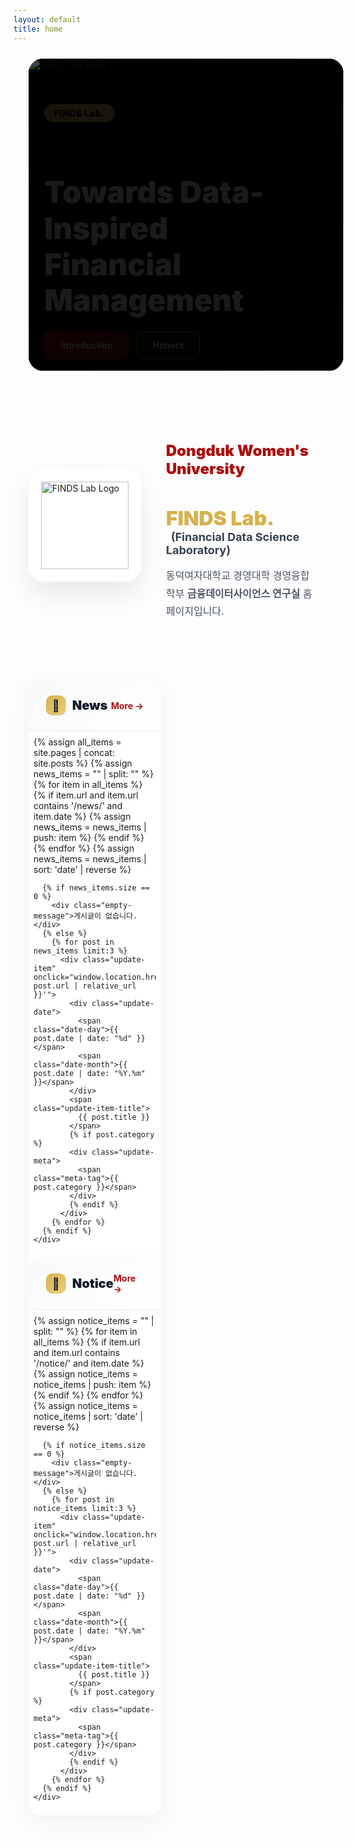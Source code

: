```yaml
---
layout: default
title: home
---
```


<style>
  :root {
    --gold: rgb(214, 177, 77);
    --gold-light: rgb(234, 207, 127);
    --red: rgb(172, 14, 14);
    --red-dark: rgb(127, 10, 10);
  }

  /* Hero Carousel */
  .hero-section {
    position: relative;
    width: 100%;
    max-width: 1200px;
    height: 500px;
    margin: 1.5rem auto;
    padding: 0 24px;
  }

  .carousel-container {
    width: 100%;
    height: 100%;
    overflow: hidden;
    background: #000;
    border-radius: 1.5rem;
    position: relative;
  }

  @media (max-width: 768px) {
    .hero-section {
      height: 350px;
      padding: 0 16px;
      margin: 1rem auto;
    }
    
    .carousel-container {
      border-radius: 1rem;
    }
  }

  @media (max-width: 480px) {
    .hero-section {
      height: 280px;
      padding: 0 12px;
    }
  }

  .carousel-track {
    display: flex;
    transition: transform 0.6s cubic-bezier(0.4, 0, 0.2, 1);
    height: 100%;
    will-change: transform;
    /* 슬라이드 간 간격 제거 */
  }

  .carousel-slide {
    min-width: 100%;
    width: 100%;
    height: 100%;
    position: relative;
    flex: 0 0 100%;
    flex-shrink: 0;
    background: #000;
    overflow: hidden;
    /* 각 슬라이드가 정확히 100% 너비를 차지하도록 설정 */
  }

  .carousel-slide img {
    width: 100%;
    height: 100%;
    object-fit: cover;
    display: block;
  }

  .carousel-overlay {
    position: absolute;
    inset: 0;
    background: linear-gradient(135deg, rgba(0,0,0,0.7) 0%, rgba(0,0,0,0.3) 100%);
    display: flex;
    align-items: center;
    padding: 0 5%;
  }

  @media (max-width: 768px) {
    .carousel-overlay {
      padding: 0 20px;
    }
  }

  .carousel-content {
    max-width: 600px;
    color: white;
    animation: fadeInUp 0.8s ease-out;
  }

  @keyframes fadeInUp {
    from {
      opacity: 0;
      transform: translateY(30px);
    }
    to {
      opacity: 1;
      transform: translateY(0);
    }
  }

  .tag-badge {
    display: inline-block;
    background: linear-gradient(135deg, var(--gold) 0%, var(--gold-light) 100%);
    color: #000;
    padding: 6px 16px;
    border-radius: 999px;
    font-weight: 900;
    font-size: 14px;
    letter-spacing: 0.5px;
    margin-bottom: 16px;
  }

  @media (max-width: 480px) {
    .tag-badge {
      font-size: 12px;
      padding: 4px 12px;
      margin-bottom: 12px;
    }
  }

  .hero-title {
    font-size: clamp(24px, 5vw, 48px);
    font-weight: 900;
    line-height: 1.2;
    margin-bottom: 20px;
  }

  @media (max-width: 480px) {
    .hero-title {
      font-size: 22px;
      margin-bottom: 16px;
      line-height: 1.3;
    }
  }

  .hero-buttons {
    display: flex;
    gap: 12px;
    flex-wrap: wrap;
  }

  .btn-hero {
    padding: 12px 24px;
    border-radius: 8px;
    font-weight: 700;
    font-size: 14px;
    text-decoration: none;
    transition: all 0.3s;
    display: inline-block;
  }

  @media (max-width: 480px) {
    .btn-hero {
      padding: 10px 18px;
      font-size: 13px;
    }
  }

  .btn-hero.primary {
    background: linear-gradient(135deg, var(--red) 0%, var(--red-dark) 100%);
    color: white;
    border: 2px solid transparent;
  }

  .btn-hero.primary:hover {
    transform: translateY(-2px);
    box-shadow: 0 10px 25px rgba(172, 14, 14, 0.3);
  }

  .btn-hero.secondary {
    background: rgba(255, 255, 255, 0.1);
    color: white;
    border: 2px solid rgba(255, 255, 255, 0.3);
    backdrop-filter: blur(10px);
  }

  .btn-hero.secondary:hover {
    background: rgba(255, 255, 255, 0.2);
    border-color: rgba(255, 255, 255, 0.5);
  }

  /* Touch-friendly hover states for mobile */
  @media (hover: none) {
    .btn-hero.primary:active {
      transform: translateY(-2px);
      box-shadow: 0 10px 25px rgba(172, 14, 14, 0.3);
    }
    
    .btn-hero.secondary:active {
      background: rgba(255, 255, 255, 0.2);
      border-color: rgba(255, 255, 255, 0.5);
    }
  }

  /* Carousel Dots */
  .carousel-dots {
    position: absolute;
    bottom: 24px;
    left: 50%;
    transform: translateX(-50%);
    display: flex;
    gap: 8px;
    z-index: 10;
    padding: 8px;
  }

  @media (max-width: 480px) {
    .carousel-dots {
      bottom: 16px;
    }
  }

  .dot {
    width: 8px;
    height: 8px;
    border-radius: 50%;
    background: rgba(255, 255, 255, 0.4);
    border: none;
    cursor: pointer;
    transition: all 0.3s;
    padding: 0;
    /* Touch target size for mobile */
    position: relative;
  }

  .dot::before {
    content: '';
    position: absolute;
    top: -8px;
    left: -8px;
    right: -8px;
    bottom: -8px;
  }

  .dot.active {
    width: 24px;
    border-radius: 4px;
    background: var(--gold);
  }

  /* Introduction Section */
  .intro-section {
    max-width: 1200px;
    margin: 80px auto;
    padding: 0 24px;
    display: grid;
    grid-template-columns: 180px 1fr;
    gap: 40px;
    align-items: center;
  }

  @media (max-width: 768px) {
    .intro-section {
      grid-template-columns: 1fr;
      margin: 60px auto;
      text-align: center;
      padding: 0 20px;
      gap: 30px;
    }
  }

  @media (max-width: 480px) {
    .intro-section {
      margin: 40px auto;
      padding: 0 16px;
      gap: 24px;
    }
  }

  .logo-box {
    width: 180px;
    height: 180px;
    background: white;
    border-radius: 24px;
    display: flex;
    align-items: center;
    justify-content: center;
    box-shadow: 0 20px 40px rgba(0,0,0,0.08);
    position: relative;
    overflow: hidden;
  }

  @media (max-width: 768px) {
    .logo-box {
      margin: 0 auto;
    }
  }

  @media (max-width: 480px) {
    .logo-box {
      width: 150px;
      height: 150px;
      border-radius: 20px;
    }
  }

  .logo-box::before {
    content: '';
    position: absolute;
    inset: 0;
    background: linear-gradient(135deg, rgba(214,177,77,0.1) 0%, rgba(172,14,14,0.1) 100%);
    opacity: 0;
    transition: opacity 0.3s;
  }

  .logo-box:hover::before {
    opacity: 1;
  }

  .logo-box img {
    width: 140px;
    height: 140px;
    object-fit: contain;
    position: relative;
    z-index: 1;
  }

  @media (max-width: 480px) {
    .logo-box img {
      width: 110px;
      height: 110px;
    }
  }

  .intro-content h2 {
    color: var(--red);
    font-size: 24px;
    font-weight: 900;
    margin-bottom: 8px;
  }

  @media (max-width: 480px) {
    .intro-content h2 {
      font-size: 20px;
    }
  }

  .intro-content h3 {
    font-size: 32px;
    margin-bottom: 4px;
  }

  @media (max-width: 480px) {
    .intro-content h3 {
      font-size: 24px;
    }
  }

  .intro-content .lab-name {
    color: var(--gold);
    font-weight: 900;
  }

  .intro-content .lab-full {
    font-size: 18px;
    color: #374151;
    margin-left: 8px;
  }

  @media (max-width: 768px) {
    .intro-content .lab-full {
      display: block;
      margin-left: 0;
      margin-top: 8px;
    }
  }

  @media (max-width: 480px) {
    .intro-content .lab-full {
      font-size: 15px;
    }
  }

  .intro-content .description {
    margin-top: 16px;
    font-size: 16px;
    line-height: 1.8;
    color: #4b5563;
  }

  @media (max-width: 480px) {
    .intro-content .description {
      font-size: 14px;
      line-height: 1.7;
    }
  }

  /* News & Notice Section */
  .updates-section {
    max-width: 1200px;
    margin: 0 auto 80px;
    padding: 0 24px;
    display: grid;
    grid-template-columns: repeat(2, 1fr);
    gap: 32px;
  }

  @media (max-width: 768px) {
    .updates-section {
      grid-template-columns: 1fr;
      gap: 24px;
      margin-bottom: 60px;
      padding: 0 20px;
    }
  }

  @media (max-width: 480px) {
    .updates-section {
      padding: 0 16px;
      gap: 20px;
      margin-bottom: 40px;
    }
  }

  .update-card {
    background: white;
    border-radius: 20px;
    overflow: hidden;
    box-shadow: 0 10px 40px rgba(0,0,0,0.05);
    transition: all 0.3s;
  }

  @media (max-width: 480px) {
    .update-card {
      border-radius: 16px;
    }
  }

  .update-card:hover {
    transform: translateY(-5px);
    box-shadow: 0 20px 60px rgba(0,0,0,0.1);
  }

  /* Disable hover transform on mobile */
  @media (hover: none) {
    .update-card:hover {
      transform: none;
    }
  }

  .update-header {
    padding: 24px 28px;
    background: linear-gradient(135deg, #f8f9fa 0%, #ffffff 100%);
    border-bottom: 2px solid #f3f4f6;
    display: flex;
    justify-content: space-between;
    align-items: center;
  }

  @media (max-width: 480px) {
    .update-header {
      padding: 18px 20px;
    }
  }

  .update-title {
    font-size: 20px;
    font-weight: 900;
    color: #111827;
    display: flex;
    align-items: center;
    gap: 10px;
  }

  @media (max-width: 480px) {
    .update-title {
      font-size: 18px;
    }
  }

  .update-icon {
    width: 32px;
    height: 32px;
    background: linear-gradient(135deg, var(--gold) 0%, var(--gold-light) 100%);
    border-radius: 10px;
    display: flex;
    align-items: center;
    justify-content: center;
    font-size: 18px;
  }

  @media (max-width: 480px) {
    .update-icon {
      width: 28px;
      height: 28px;
      font-size: 16px;
    }
  }

  .update-more {
    color: var(--red);
    font-weight: 700;
    font-size: 14px;
    text-decoration: none;
    display: flex;
    align-items: center;
    gap: 4px;
    transition: gap 0.2s;
    /* Touch target */
    padding: 4px 8px;
    margin: -4px -8px;
  }

  .update-more:hover {
    gap: 8px;
  }

  .update-list {
    padding: 8px;
  }

  @media (max-width: 480px) {
    .update-list {
      padding: 4px;
    }
  }

  .update-item {
    padding: 20px;
    border-radius: 12px;
    transition: all 0.2s;
    cursor: pointer;
    position: relative;
    overflow: hidden;
    /* Touch target */
    -webkit-tap-highlight-color: transparent;
  }

  @media (max-width: 480px) {
    .update-item {
      padding: 16px;
      border-radius: 10px;
    }
  }

  .update-item::before {
    content: '';
    position: absolute;
    left: 0;
    top: 50%;
    transform: translateY(-50%);
    width: 4px;
    height: 0;
    background: var(--gold);
    transition: height 0.3s;
  }

  .update-item:hover {
    background: #fef9f3;
  }

  .update-item:hover::before {
    height: 60%;
  }

  /* Active state for mobile */
  @media (hover: none) {
    .update-item:active {
      background: #fef9f3;
    }
  }

  .update-date {
    display: flex;
    align-items: baseline;
    gap: 6px;
    margin-bottom: 8px;
  }

  .date-day {
    font-size: 24px;
    font-weight: 900;
    color: var(--red);
  }

  @media (max-width: 480px) {
    .date-day {
      font-size: 20px;
    }
  }

  .date-month {
    font-size: 12px;
    font-weight: 700;
    color: #9ca3af;
  }

  .update-item-title {
    font-size: 15px;
    font-weight: 800;
    color: #1f2937;
    line-height: 1.5;
    display: block;
    cursor: pointer;
    /* Text truncation for mobile */
    overflow: hidden;
    display: -webkit-box;
    -webkit-line-clamp: 2;
    -webkit-box-orient: vertical;
  }

  @media (max-width: 480px) {
    .update-item-title {
      font-size: 14px;
      line-height: 1.4;
    }
  }

  .update-meta {
    margin-top: 6px;
    font-size: 12px;
    color: #9ca3af;
    display: flex;
    align-items: center;
    gap: 12px;
  }

  .meta-tag {
    display: inline-flex;
    align-items: center;
    gap: 4px;
    padding: 2px 8px;
    background: rgba(214,177,77,0.1);
    border-radius: 999px;
    font-weight: 600;
  }

  @media (max-width: 480px) {
    .meta-tag {
      font-size: 11px;
      padding: 2px 6px;
    }
  }

  .empty-message {
    padding: 40px;
    text-align: center;
    color: #9ca3af;
    font-size: 14px;
  }

  @media (max-width: 480px) {
    .empty-message {
      padding: 30px 20px;
      font-size: 13px;
    }
  }

  /* Performance optimization */
  @media (prefers-reduced-motion: reduce) {
    * {
      animation-duration: 0.01ms !important;
      animation-iteration-count: 1 !important;
      transition-duration: 0.01ms !important;
    }
  }

  /* Additional mobile-specific styles */
  @media (max-width: 640px) {
    .hero-buttons {
      width: 100%;
    }
    
    .btn-hero {
      flex: 1;
      text-align: center;
      min-width: 0;
    }
  }
</style>

<!-- Hero Section -->
<section class="hero-section">
  <div class="carousel-container">
    <div class="carousel-wrapper" style="position:relative;width:100%;height:100%;overflow:hidden;">
      <div class="carousel-track" id="carouselTrack">
        <!-- Slide 1 -->
        <div class="carousel-slide">
          <img src="{{ '/assets/img/hero/slide-1.jpg' | relative_url }}" alt="FINDS Lab Hero 1" loading="eager">
          <div class="carousel-overlay">
            <div class="carousel-content">
              <span class="tag-badge">FINDS Lab.</span>
              <h1 class="hero-title">Towards Data-Inspired<br>Financial Management</h1>
              <div class="hero-buttons">
                <a href="{{ '/about-introduction.html' | relative_url }}" class="btn-hero primary">Introduction</a>
                <a href="{{ '/about-honors.html' | relative_url }}" class="btn-hero secondary">Honors</a>
              </div>
            </div>
          </div>
        </div>
        
        <!-- Slide 2 -->
        <div class="carousel-slide">
          <img src="{{ '/assets/img/hero/slide-2.jpg' | relative_url }}" alt="FINDS Lab Hero 2" loading="lazy">
          <div class="carousel-overlay">
            <div class="carousel-content">
              <span class="tag-badge">FINDS Lab.</span>
              <h1 class="hero-title">Accomplishments</h1>
              <div class="hero-buttons">
                <a href="{{ '/publications.html' | relative_url }}" class="btn-hero primary">Publications</a>
                <a href="{{ '/projects.html' | relative_url }}" class="btn-hero secondary">Projects</a>
              </div>
            </div>
          </div>
        </div>
        
        <!-- Slide 3 -->
        <div class="carousel-slide">
          <img src="{{ '/assets/img/hero/slide-3.jpg' | relative_url }}" alt="FINDS Lab Hero 3" loading="lazy">
          <div class="carousel-overlay">
            <div class="carousel-content">
              <span class="tag-badge">FINDS Lab.</span>
              <h1 class="hero-title">Updates</h1>
              <div class="hero-buttons">
                <a href="{{ '/archives-notice.html' | relative_url }}" class="btn-hero primary">Notice</a>
                <a href="{{ '/archives-news.html' | relative_url }}" class="btn-hero secondary">News</a>
              </div>
            </div>
          </div>
        </div>
      </div>
    </div>
    
    <div class="carousel-dots">
      <button class="dot active" data-dot="0" aria-label="Slide 1"></button>
      <button class="dot" data-dot="1" aria-label="Slide 2"></button>
      <button class="dot" data-dot="2" aria-label="Slide 3"></button>
    </div>
  </div>
</section>

<!-- Introduction Section -->
<section class="intro-section">
  <div class="logo-container">
    <div class="logo-box">
      <img src="{{ '/assets/img/brand/logo-finds.png' | relative_url }}" alt="FINDS Lab Logo">
    </div>
  </div>
  
  <div class="intro-content">
    <h2>Dongduk Women's University</h2>
    <h3>
      <span class="lab-name">FINDS Lab.</span>
      <span class="lab-full">
        (<b>Fin</b>ancial <b>D</b>ata <b>S</b>cience <b>Laboratory</b>)
      </span>
    </h3>
    <p class="description">
      동덕여자대학교 경영대학 경영융합학부 <b>금융데이터사이언스 연구실</b> 홈페이지입니다.
    </p>
  </div>
</section>

<!-- News & Notice Section -->
<section class="updates-section">
  <!-- News Card -->
  <div class="update-card">
    <div class="update-header">
      <div class="update-title">
        <div class="update-icon">📰</div>
        <span>News</span>
      </div>
      <a href="{{ '/archives-news.html' | relative_url }}" class="update-more">More →</a>
    </div>
    <div class="update-list">
      {% assign all_items = site.pages | concat: site.posts %}
      {% assign news_items = "" | split: "" %}
      {% for item in all_items %}
        {% if item.url and item.url contains '/news/' and item.date %}
          {% assign news_items = news_items | push: item %}
        {% endif %}
      {% endfor %}
      {% assign news_items = news_items | sort: 'date' | reverse %}
      
      {% if news_items.size == 0 %}
        <div class="empty-message">게시글이 없습니다.</div>
      {% else %}
        {% for post in news_items limit:3 %}
          <div class="update-item" onclick="window.location.href='{{ post.url | relative_url }}'">
            <div class="update-date">
              <span class="date-day">{{ post.date | date: "%d" }}</span>
              <span class="date-month">{{ post.date | date: "%Y.%m" }}</span>
            </div>
            <span class="update-item-title">
              {{ post.title }}
            </span>
            {% if post.category %}
            <div class="update-meta">
              <span class="meta-tag">{{ post.category }}</span>
            </div>
            {% endif %}
          </div>
        {% endfor %}
      {% endif %}
    </div>
  </div>
  
  <!-- Notice Card -->
  <div class="update-card">
    <div class="update-header">
      <div class="update-title">
        <div class="update-icon">📌</div>
        <span>Notice</span>
      </div>
      <a href="{{ '/archives-notice.html' | relative_url }}" class="update-more">More →</a>
    </div>
    <div class="update-list">
      {% assign notice_items = "" | split: "" %}
      {% for item in all_items %}
        {% if item.url and item.url contains '/notice/' and item.date %}
          {% assign notice_items = notice_items | push: item %}
        {% endif %}
      {% endfor %}
      {% assign notice_items = notice_items | sort: 'date' | reverse %}
      
      {% if notice_items.size == 0 %}
        <div class="empty-message">게시글이 없습니다.</div>
      {% else %}
        {% for post in notice_items limit:3 %}
          <div class="update-item" onclick="window.location.href='{{ post.url | relative_url }}'">
            <div class="update-date">
              <span class="date-day">{{ post.date | date: "%d" }}</span>
              <span class="date-month">{{ post.date | date: "%Y.%m" }}</span>
            </div>
            <span class="update-item-title">
              {{ post.title }}
            </span>
            {% if post.category %}
            <div class="update-meta">
              <span class="meta-tag">{{ post.category }}</span>
            </div>
            {% endif %}
          </div>
        {% endfor %}
      {% endif %}
    </div>
  </div>
</section>

<script>
  // Carousel functionality
  (function() {
    const track = document.getElementById('carouselTrack');
    const dots = document.querySelectorAll('.dot');
    const slides = document.querySelectorAll('.carousel-slide');
    let currentIndex = 0;
    let interval;
    let isTransitioning = false;
    let touchStartX = 0;
    let touchEndX = 0;
    
    // Ensure proper slide sizing on load
    function setSlideWidths() {
      const containerWidth = track.parentElement.offsetWidth;
      slides.forEach(slide => {
        slide.style.width = containerWidth + 'px';
        slide.style.minWidth = containerWidth + 'px';
        slide.style.maxWidth = containerWidth + 'px';
      });
    }
    
    // Preload all images
    function preloadImages() {
      const images = document.querySelectorAll('.carousel-slide img');
      images.forEach((img) => {
        if (img.complete) return;
        const tempImg = new Image();
        tempImg.src = img.src;
      });
    }
    
    function goToSlide(index) {
      if (isTransitioning) return;
      isTransitioning = true;
      
      currentIndex = index;
      // Use percentage for more reliable positioning
      const translateValue = -(index * 100);
      track.style.transform = `translateX(${translateValue}%)`;
      
      dots.forEach((dot, i) => {
        dot.classList.toggle('active', i === index);
      });
      
      // Reset transition flag after animation completes
      setTimeout(() => {
        isTransitioning = false;
      }, 600);
    }
    
    function nextSlide() {
      if (isTransitioning) return;
      goToSlide((currentIndex + 1) % slides.length);
    }
    
    function prevSlide() {
      if (isTransitioning) return;
      goToSlide((currentIndex - 1 + slides.length) % slides.length);
    }
    
    function startAutoplay() {
      stopAutoplay(); // Clear any existing interval
      interval = setInterval(nextSlide, 5000);
    }
    
    function stopAutoplay() {
      if (interval) {
        clearInterval(interval);
        interval = null;
      }
    }
    
    // Touch/swipe support for mobile
    function handleTouchStart(e) {
      touchStartX = e.changedTouches[0].screenX;
    }
    
    function handleTouchEnd(e) {
      touchEndX = e.changedTouches[0].screenX;
      handleSwipe();
    }
    
    function handleSwipe() {
      const swipeThreshold = 50;
      const diff = touchStartX - touchEndX;
      
      if (Math.abs(diff) > swipeThreshold) {
        stopAutoplay();
        if (diff > 0) {
          nextSlide();
        } else {
          prevSlide();
        }
        startAutoplay();
      }
    }
    
    // Initialize
    setSlideWidths();
    preloadImages();
    
    // Handle window resize
    let resizeTimeout;
    window.addEventListener('resize', () => {
      clearTimeout(resizeTimeout);
      resizeTimeout = setTimeout(() => {
        setSlideWidths();
        goToSlide(currentIndex); // Re-position after resize
      }, 250);
    });
    
    // Event listeners
    dots.forEach((dot, index) => {
      dot.addEventListener('click', () => {
        stopAutoplay();
        goToSlide(index);
        startAutoplay();
      });
    });
    
    // Touch events for mobile
    track.addEventListener('touchstart', handleTouchStart, { passive: true });
    track.addEventListener('touchend', handleTouchEnd, { passive: true });
    
    // Wait for images to load before starting autoplay
    window.addEventListener('load', () => {
      setSlideWidths();
      goToSlide(0);
      startAutoplay();
    });
    
    // Pause on visibility change
    document.addEventListener('visibilitychange', () => {
      if (document.hidden) {
        stopAutoplay();
      } else {
        startAutoplay();
      }
    });
    
    // Pause on hover (desktop only)
    if (window.matchMedia('(hover: hover)').matches) {
      track.addEventListener('mouseenter', stopAutoplay);
      track.addEventListener('mouseleave', startAutoplay);
    }
  })();
</script>
